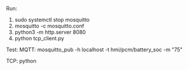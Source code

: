 Run:
1. sudo systemctl stop mosquitto
2. mosquitto -c mosquitto.conf
4. python3 -m http.server 8080
5. python tcp_client.py

Test:
MQTT:
mosquitto_pub -h localhost -t hmi/pcm/battery_soc -m "75"

TCP:
python 
